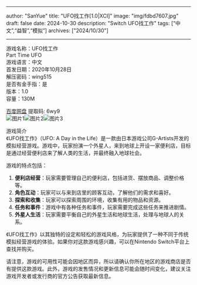 
---
author: "SanYue"
title: "UFO找工作[1.0|XCI]"
image: "img/fdbd7607.jpg"
draft: false
date: 2024-10-30
description: "Switch UFO找工作"
tags: [“中文”,“益智”,“模拟”]
archives: ["2024/10/30"]

---

游戏名称：UFO找工作   
Part Time UFO    
游戏语言：中文  
首发日期：2020年10月28日  
解压密码：wing515  
是否有金手指：是  
版本：1.0   
容量：130M

[百度网盘](https://pan.baidu.com/s/1dJ5yryC9Etb9HlSSPB1HTA) 提取码: 6wy9  
![图片1](img/fe8ff1e7.jpg)![图片2](img/MV5BZDU0NzQ.jpg)![图片3](img/06owdgh7euv51.jpg)  

游戏简介  
《UFO找工作》（UFO: A Day in the Life）是一款由日本游戏公司G-Artists开发的模拟经营游戏。游戏中，玩家扮演一个外星人，来到地球上开设一家便利店，目标是通过经营便利店来了解人类的生活，并最终融入地球社会。

游戏的特点包括：
1. **便利店经营**：玩家需要管理自己的便利店，包括进货、摆放商品、调整价格等。
2. **角色互动**：玩家可以与来到店里的顾客互动，了解他们的需求和喜好。
3. **探索和收集**：玩家可以探索周围的环境，收集有用的物品和资源。
4. **任务和事件**：游戏中有各种任务和事件，玩家需要完成这些任务来推进剧情。
5. **外星人生活**：玩家需要平衡自己的外星生活和地球生活，处理与地球人的关系。

《UFO找工作》以其独特的设定和轻松的游戏风格，为玩家提供了一种不同于传统模拟经营游戏的体验。如果你对这款游戏感兴趣，可以在Nintendo Switch平台上查找并购买。

请注意，游戏的可用性可能会因地区而异，所以请确认你所在地区的游戏商店是否有提供这款游戏。此外，游戏的发售情况和更新信息可能会随时间变化，建议关注游戏开发者或发行商的官方公告获取最新信息。
